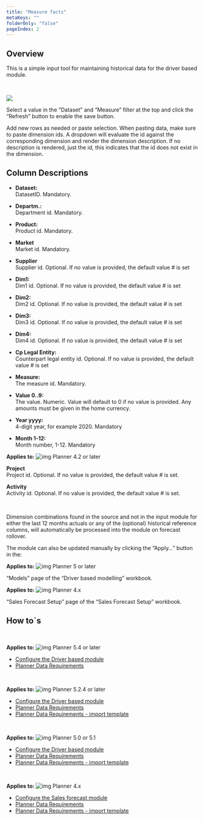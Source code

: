 ```yaml
---
title: "Measure facts"
metaKeys: ""
folderOnly: "false"
pageIndex: 2
---
```


## Overview
This is a simple input tool for maintaining historical data for the driver based module. 

<br/>

![](https://profitbasedocs.blob.core.windows.net/plannerimages/salesfact.JPG)

Select a value in the “Dataset” and “Measure” filter at the top and click the “Refresh” button to enable the save button.

Add new rows as needed or paste selection. When pasting data, make sure to paste dimension ids. A dropdown will evaluate the id against the corresponding dimension and render the dimension description. If no description is rendered, just the id, this indicates that the id does not exist in the dimension.
<br/>

## Column Descriptions

- **Dataset:**<br/>
DatasetID. Mandatory.

- **Departm.:**<br/>
Department id. Mandatory.

- **Product:**<br/>
Product id. Mandatory.

- **Market**<br/>
Market id. Mandatory.

- **Supplier**<br/>
Supplier id. Optional. If no value is provided, the default value # is set

- **Dim1:**<br/>
Dim1 id. Optional. If no value is provided, the default value # is set

- **Dim2:**<br/>
Dim2 id. Optional. If no value is provided, the default value # is set

- **Dim3:**<br/>
Dim3 id. Optional. If no value is provided, the default value # is set

- **Dim4:**<br/>
Dim4 id. Optional. If no value is provided, the default value # is set

- **Cp Legal Entity:**<br/>
Counterpart legal entity id. Optional. If no value is provided, the default value # is set

- **Measure:**<br/>
The measure id. Mandatory.

- **Value 0..9:**<br/>
The value. Numeric. Value will default to 0 if no value is provided. Any amounts must be given in the home currency.

- **Year yyyy:**<br/>
4-digit year, for example 2020. Mandatory

- **Month 1-12:**<br/>
Month number, 1-12. Mandatory

**Applies to:** ![img](https://profitbasedocs.blob.core.windows.net/icons/yes-icon.png) Planner 4.2 or later

 **Project**<br/>
Project id. Optional. If no value is provided, the default value # is set. 

 **Activity**<br/>
Activity id. Optional. If no value is provided, the default value # is set. 

<br/>

Dimension combinations found in the source and not in the input module for either the last 12 months actuals or any of the (optional) historical reference columns, will automatically be processed into the module on forecast rollover. 

The module can also be updated manually by clicking the “Apply…” button in the: 

**Applies to:** ![img](https://profitbasedocs.blob.core.windows.net/icons/yes-icon.png) Planner 5 or later

“Models” page of the “Driver based modelling” workbook.

**Applies to:** ![img](https://profitbasedocs.blob.core.windows.net/icons/yes-icon.png) Planner 4.x

“Sales Forecast Setup” page of the “Sales Forecast Setup” workbook.

## How to`s

<br/>

**Applies to:** ![img](https://profitbasedocs.blob.core.windows.net/icons/yes-icon.png) Planner 5.4 or later

-  [Configure the Driver based module](https://profitbasedocs.blob.core.windows.net/enduserhelp/files/V5.4/Planner%20Driver%20based%20module.pdf)<br/>
-  [Planner Data Requirements](https://profitbasedocs.blob.core.windows.net/enduserhelp/files/V5.4/Planner%20Data%20Requirements.pdf)<br/>
<br/>

**Applies to:** ![img](https://profitbasedocs.blob.core.windows.net/icons/yes-icon.png) Planner 5.2.4 or later

-  [Configure the Driver based module](https://profitbasedocs.blob.core.windows.net/enduserhelp/files/v5.2.4/Planner%20Driver%20based%20module.pdf)<br/>
-  [Planner Data Requirements](https://profitbasedocs.blob.core.windows.net/enduserhelp/files/v5/Planner%20Data%20Requirements.pdf)<br/>
-  [Planner Data Requirements - import template](https://profitbasedocs.blob.core.windows.net/enduserhelp/files/v5/Planner%20Data%20Requirements%20Template.xlsx)<br/>
<br/>

**Applies to:** ![img](https://profitbasedocs.blob.core.windows.net/icons/yes-icon.png) Planner 5.0 or 5.1

-  [Configure the Driver based module](https://profitbasedocs.blob.core.windows.net/enduserhelp/files/v5/Planner%20Driver%20based%20module.pdf)<br/>
-  [Planner Data Requirements](https://profitbasedocs.blob.core.windows.net/enduserhelp/files/v5/Planner%20Data%20Requirements.pdf)<br/>
-  [Planner Data Requirements - import template](https://profitbasedocs.blob.core.windows.net/enduserhelp/files/v5/Planner%20Data%20Requirements%20Template.xlsx)<br/>
<br/>

**Applies to:** ![img](https://profitbasedocs.blob.core.windows.net/icons/yes-icon.png) Planner 4.x

-  [Configure the Sales forecast module](https://profitbasedocs.blob.core.windows.net/enduserhelp/files/Planner%20Sales%20Forecast%20module.pdf)<br/>
-  [Planner Data Requirements](https://profitbasedocs.blob.core.windows.net/enduserhelp/files/Planner%20Data%20Requirements.pdf)<br/>
-  [Planner Data Requirements - import template](https://profitbasedocs.blob.core.windows.net/enduserhelp/files/Planner%20Data%20Requirements%20Template.xlsx)<br/>
<br/>
